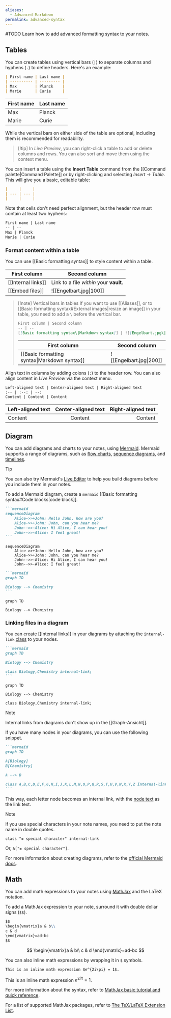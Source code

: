 ```yaml
---
aliases:
  - Advanced Markdown
permalink: advanced-syntax
---
```

#TODO
Learn how to add advanced formatting syntax to your notes.

## Tables

You can create tables using vertical bars (`|`) to separate columns and hyphens (`-`) to define headers. Here's an example:

```md
| First name | Last name |
| ---------- | --------- |
| Max        | Planck    |
| Marie      | Curie     |
```

| First name | Last name |
| ---------- | --------- |
| Max        | Planck    |
| Marie      | Curie     |

While the vertical bars on either side of the table are optional, including them is recommended for readability.

> [!tip] In _Live Preview_, you can right-click a table to add or delete columns and rows. You can also sort and move them using the context menu.

You can insert a table using the **Insert Table** command from the [[Command palette|Command Palette]] or by right-clicking and selecting _Insert → Table_. This will give you a basic, editable table:

```md
|     |     |
| --- | --- |
|     |     |
```

Note that cells don't need perfect alignment, but the header row must contain at least two hyphens:

```md
First name | Last name
-- | --
Max | Planck
Marie | Curie
```


### Format content within a table

You can use [[Basic formatting syntax]] to style content within a table.

| First column       | Second column                           |
| ------------------ | --------------------------------------- |
| [[Internal links]] | Link to a file _within_ your **vault**. |
| [[Embed files]]    | ![[Engelbart.jpg\|100]]                 |

> [!note] Vertical bars in tables
> If you want to use [[Aliases]], or to [[Basic formatting syntax#External images|resize an image]] in your table, you need to add a `\` before the vertical bar.
>
> ```md
> First column | Second column
> -- | --
> [[Basic formatting syntax\|Markdown syntax]] | ![[Engelbart.jpg\|200]]
> ```
>
> First column | Second column
> -- | --
> [[Basic formatting syntax\|Markdown syntax]] | ![[Engelbart.jpg\|200]]

Align text in columns by adding colons (`:`) to the header row. You can also align content in _Live Preview_ via the context menu.

```md
Left-aligned text | Center-aligned text | Right-aligned text
:-- | :--: | --:
Content | Content | Content
```

Left-aligned text | Center-aligned text | Right-aligned text
:-- | :--: | --:
Content | Content | Content

## Diagram

You can add diagrams and charts to your notes, using [Mermaid](https://mermaid-js.github.io/). Mermaid supports a range of diagrams, such as [flow charts](https://mermaid.js.org/syntax/flowchart.html), [sequence diagrams](https://mermaid.js.org/syntax/sequenceDiagram.html), and [timelines](https://mermaid.js.org/syntax/timeline.html).

> [!tip]
> You can also try Mermaid's [Live Editor](https://mermaid-js.github.io/mermaid-live-editor) to help you build diagrams before you include them in your notes.

To add a Mermaid diagram, create a `mermaid` [[Basic formatting syntax#Code blocks|code block]].

````md
```mermaid
sequenceDiagram
    Alice->>+John: Hello John, how are you?
    Alice->>+John: John, can you hear me?
    John-->>-Alice: Hi Alice, I can hear you!
    John-->>-Alice: I feel great!
```
````

```mermaid
sequenceDiagram
    Alice->>+John: Hello John, how are you?
    Alice->>+John: John, can you hear me?
    John-->>-Alice: Hi Alice, I can hear you!
    John-->>-Alice: I feel great!
```

````md
```mermaid
graph TD

Biology --> Chemistry
```
````

```mermaid
graph TD

Biology --> Chemistry
```

### Linking files in a diagram

You can create [[Internal links]] in your diagrams by attaching the `internal-link` [class](https://mermaid.js.org/syntax/flowchart.html#classes) to your nodes.

````md
```mermaid
graph TD

Biology --> Chemistry

class Biology,Chemistry internal-link;
```
````

```mermaid
graph TD

Biology --> Chemistry

class Biology,Chemistry internal-link;
```

> [!note]
> Internal links from diagrams don't show up in the [[Graph-Ansicht]].

If you have many nodes in your diagrams, you can use the following snippet.

````md
```mermaid
graph TD

A[Biology]
B[Chemistry]

A --> B

class A,B,C,D,E,F,G,H,I,J,K,L,M,N,O,P,Q,R,S,T,U,V,W,X,Y,Z internal-link;
```
````

This way, each letter node becomes an internal link, with the [node text](https://mermaid.js.org/syntax/flowchart.html#a-node-with-text) as the link text.

> [!note]
> If you use special characters in your note names, you need to put the note name in double quotes.
>
> ```
> class "⨳ special character" internal-link
> ```
>
> Or, `A["⨳ special character"]`.

For more information about creating diagrams, refer to the [official Mermaid docs](https://mermaid.js.org/intro/).

## Math

You can add math expressions to your notes using [MathJax](http://docs.mathjax.org/en/latest/basic/mathjax.html) and the LaTeX notation.

To add a MathJax expression to your note, surround it with double dollar signs (`$$`).

```md
$$
\begin{vmatrix}a & b\\
c & d
\end{vmatrix}=ad-bc
$$
```

$$
\begin{vmatrix}a & b\\
c & d
\end{vmatrix}=ad-bc
$$

You can also inline math expressions by wrapping it in `$` symbols.

```md
This is an inline math expression $e^{2i\pi} = 1$.
```

This is an inline math expression $e^{2i\pi} = 1$.

For more information about the syntax, refer to [MathJax basic tutorial and quick reference](https://math.meta.stackexchange.com/questions/5020/mathjax-basic-tutorial-and-quick-reference).

For a list of supported MathJax packages, refer to [The TeX/LaTeX Extension List](http://docs.mathjax.org/en/latest/input/tex/extensions/index.html).
